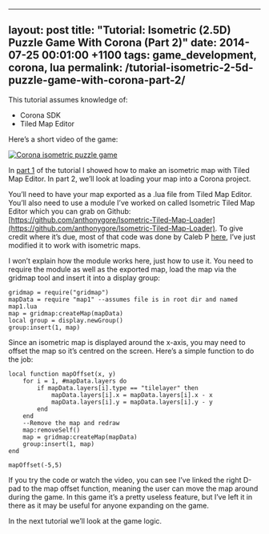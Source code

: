 ---
layout: post
title:  "Tutorial: Isometric (2.5D) Puzzle Game With Corona (Part 2)"
date:   2014-07-25 00:01:00 +1100
tags: game_development, corona, lua
permalink: /tutorial-isometric-2-5d-puzzle-game-with-corona-part-2/
-------------------------------------------------------------------

This tutorial assumes knowledge of:

* Corona SDK
* Tiled Map Editor

Here’s a short video of the game:

[![Corona isometric puzzle game](http://img.youtube.com/vi/C_JbHhReU6o/0.jpg)](http://www.youtube.com/watch?v=C_JbHhReU6o "Corona isometric puzzle game")

In [part 1](/tutorial-isometric-2-5d-puzzle-game-with-corona-part-1) of the tutorial I showed how to make an isometric map with Tiled Map Editor. In part 2, we’ll look at loading your map into a Corona project.

You’ll need to have your map exported as a .lua file from Tiled Map Editor. You’ll also need to use a module I’ve worked on called Isometric Tiled Map Editor which you can grab on Github: [https://github.com/anthonygore/Isometric-Tiled-Map-Loader](https://github.com/anthonygore/Isometric-Tiled-Map-Loader). To give credit where it’s due, most of that code was done by Caleb P [here](http://developer.coronalabs.com/code/gridmap), I’ve just modified it to work with isometric maps.

I won’t explain how the module works here, just how to use it. You need to require the module as well as the exported map, load the map via the gridmap tool and insert it into a display group:

    gridmap = require("gridmap")
    mapData = require "map1" --assumes file is in root dir and named map1.lua
    map = gridmap:createMap(mapData)
    local group = display.newGroup()
    group:insert(1, map)
    
Since an isometric map is displayed around the x-axis, you may need to offset the map so it’s centred on the screen. Here’s a simple function to do the job:

    local function mapOffset(x, y)
        for i = 1, #mapData.layers do
            if mapData.layers[i].type == "tilelayer" then
                mapData.layers[i].x = mapData.layers[i].x - x
                mapData.layers[i].y = mapData.layers[i].y - y
            end
        end
        --Remove the map and redraw 
        map:removeSelf() 
        map = gridmap:createMap(mapData) 
        group:insert(1, map)
    end
     
    mapOffset(-5,5)

If you try the code or watch the video, you can see I’ve linked the right D-pad to the map offset function, meaning the user can move the map around during the game. In this game it’s a pretty useless feature, but I’ve left it in there as it may be useful for anyone expanding on the game.

In the next tutorial we’ll look at the game logic.
